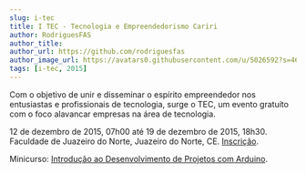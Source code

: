 ```yaml
---
slug: i-tec
title: I TEC - Tecnologia e Empreendedorismo Cariri
author: RodriguesFAS
author_title: 
author_url: https://github.com/rodriguesfas
author_image_url: https://avatars0.githubusercontent.com/u/5026592?s=460&u=6359726ff185605ce329a262acc9a5390c71e357&v=4
tags: [i-tec, 2015]
---
```



Com o objetivo de unir e disseminar o espírito empreendedor nos entusiastas e profissionais de tecnologia, surge o TEC, um evento gratuíto com o foco alavancar empresas na área de tecnologia.

12 de dezembro de 2015, 07h00 até 19 de dezembro de 2015, 18h30. Faculdade de Juazeiro do Norte, Juazeiro do Norte, CE. [Inscrição](https://doity.com.br/tec).

Minicurso: [Introdução ao Desenvolvimento de Projetos com Arduino](https://docs.google.com/presentation/d/e/2PACX-1vTSDYKuEe-Q4GJrYq1OzmVkq2mQfNv9oIUx6pqksiK5QNQ4-X2aIXz12PWNzMiz5Rr5Qs7bSkJWNde5/pub?start=false&loop=false&delayms=3000&slide=id.p).